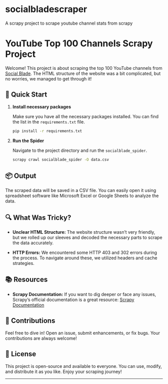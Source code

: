 # socialbladescraper
A scrapy project to scrape youtube channel stats from scrapy

# YouTube Top 100 Channels Scrapy Project

Welcome! This project is about scraping the top 100 YouTube channels from [Social Blade](https://socialblade.com/youtube/top/100). The HTML structure of the website was a bit complicated, but no worries, we managed to get through it!

## 🚀 Quick Start

1. **Install necessary packages**

    Make sure you have all the necessary packages installed. You can find the list in the `requirements.txt` file.

    ```bash
    pip install -r requirements.txt
    ```

2. **Run the Spider**

    Navigate to the project directory and run the `socialblade_spider`.

    ```bash
    scrapy crawl socialblade_spider -O data.csv
    ```

## 📦 Output

The scraped data will be saved in a CSV file. You can easily open it using spreadsheet software like Microsoft Excel or Google Sheets to analyze the data.

## 🔍 What Was Tricky?

- **Unclear HTML Structure:** The website structure wasn’t very friendly, but we rolled up our sleeves and decoded the necessary parts to scrape the data accurately.

- **HTTP Errors:** We encountered some HTTP 403 and 302 errors during the process. To navigate around these, we utilized headers and cache strategies.

## 📚 Resources

- **Scrapy Documentation:** If you want to dig deeper or face any issues, Scrapy’s official documentation is a great resource: [Scrapy Documentation](https://docs.scrapy.org/en/latest/)

## 🙌 Contributions

Feel free to dive in! Open an issue, submit enhancements, or fix bugs. Your contributions are always welcome!

## 📃 License

This project is open-source and available to everyone. You can use, modify, and distribute it as you like. Enjoy your scraping journey!

---
